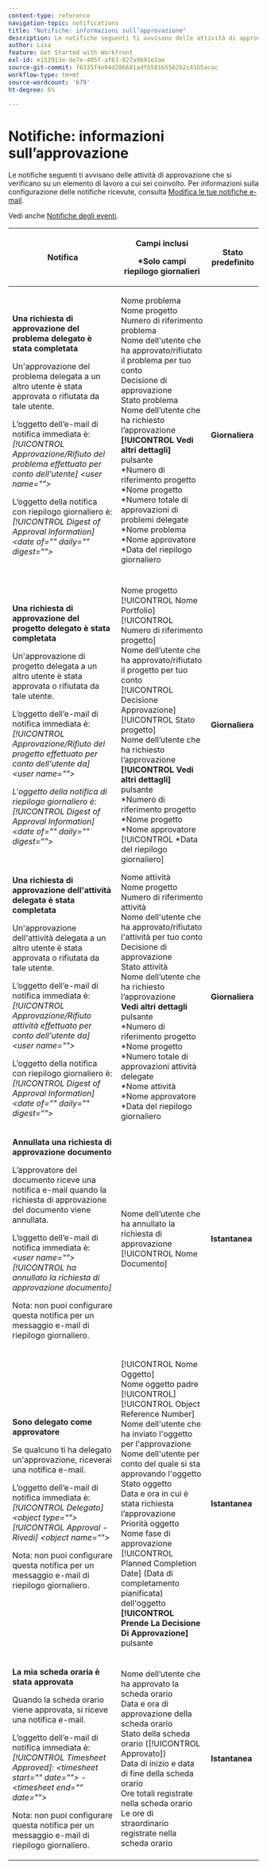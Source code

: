 ```yaml
---
content-type: reference
navigation-topic: notifications
title: "Notifiche: informazioni sull’approvazione"
description: Le notifiche seguenti ti avvisano delle attività di approvazione che si verificano su un elemento di lavoro a cui sei coinvolto. Per informazioni sulla configurazione delle notifiche ricevute, consulta Modificare le notifiche e-mail.
author: Lisa
feature: Get Started with Workfront
exl-id: e152913e-de7e-405f-af63-827a9b91e2ae
source-git-commit: f6335f4e94d286681adfb50165562b2c41b5acac
workflow-type: tm+mt
source-wordcount: '679'
ht-degree: 6%

---
```


# Notifiche: informazioni sull’approvazione

Le notifiche seguenti ti avvisano delle attività di approvazione che si verificano su un elemento di lavoro a cui sei coinvolto. Per informazioni sulla configurazione delle notifiche ricevute, consulta [Modifica le tue notifiche e-mail](../../workfront-basics/using-notifications/activate-or-deactivate-your-own-event-notifications.md).

Vedi anche [Notifiche degli eventi](../../workfront-basics/using-notifications/event-notifications.md).

<table style="table-layout:auto"> 
 <col> 
 <col> 
 <col> 
 <thead> 
  <tr> 
   <th>Notifica</th> 
   <th> <p>Campi inclusi </p> <p> *Solo campi riepilogo giornalieri</p> </th> 
   <th>Stato predefinito</th> 
  </tr> 
 </thead> 
 <tbody> 
  <tr> 
   <td> <p><strong>Una richiesta di approvazione del problema delegato è stata completata</strong> </p> <p>Un'approvazione del problema delegata a un altro utente è stata approvata o rifiutata da tale utente.</p> <p>L’oggetto dell’e-mail di notifica immediata è: <em>[!UICONTROL Approvazione/Rifiuto del problema effettuato per conto dell'utente] &lt;user name=""&gt;</em></p> <p>L’oggetto della notifica con riepilogo giornaliero è:<em> [!UICONTROL Digest of Approval Information] &lt;date of="" daily="" digest=""&gt;</em></p> </td> 
   <td> <p>Nome problema<br>Nome progetto<br>Numero di riferimento problema<br>Nome dell'utente che ha approvato/rifiutato il problema per tuo conto<br>Decisione di approvazione<br>Stato problema<br>Nome dell’utente che ha richiesto l’approvazione<br><strong>[!UICONTROL Vedi altri dettagli]</strong> pulsante<br>*Numero di riferimento progetto<br>*Nome progetto<br>*Numero totale di approvazioni di problemi delegate<br>*Nome problema<br>*Nome approvatore<br>*Data del riepilogo giornaliero<br><br></p> </td> 
   <td><strong>Giornaliera</strong> </td> 
  </tr> 
  <tr> 
   <td> <p><strong>Una richiesta di approvazione del progetto delegato è stata completata</strong> </p> <p>Un'approvazione di progetto delegata a un altro utente è stata approvata o rifiutata da tale utente.</p> <p>L’oggetto dell’e-mail di notifica immediata è: <em>[!UICONTROL Approvazione/Rifiuto del progetto effettuato per conto dell'utente da] &lt;user name=""&gt;</em></p> <p><em>L'oggetto della notifica di riepilogo giornaliero è: [!UICONTROL Digest of Approval Information] &lt;date of="" daily="" digest=""&gt;</em> </p> </td> 
   <td> Nome progetto<br>[!UICONTROL Nome Portfolio]<br>[!UICONTROL Numero di riferimento progetto]<br>Nome dell’utente che ha approvato/rifiutato il progetto per tuo conto<br>[!UICONTROL Decisione Approvazione]<br>[!UICONTROL Stato progetto]<br>Nome dell’utente che ha richiesto l’approvazione<br><strong>[!UICONTROL Vedi altri dettagli]</strong> pulsante<br>*Numero di riferimento progetto<br>*Nome progetto<br>*Nome approvatore<br>[!UICONTROL *Data del riepilogo giornaliero]<br></td> 
   <td><strong>Giornaliera</strong> </td> 
  </tr> 
  <tr> 
   <td> <p><strong>Una richiesta di approvazione dell'attività delegata è stata completata</strong> </p> <p>Un'approvazione dell'attività delegata a un altro utente è stata approvata o rifiutata da tale utente.</p> <p>L’oggetto dell’e-mail di notifica immediata è: <em>[!UICONTROL Approvazione/Rifiuto attività effettuato per conto dell'utente da] &lt;user name=""&gt;</em></p> <p>L’oggetto della notifica con riepilogo giornaliero è:<em> [!UICONTROL Digest of Approval Information] &lt;date of="" daily="" digest=""&gt;</em></p> </td> 
   <td> Nome attività<br>Nome progetto<br>Numero di riferimento attività<br>Nome dell'utente che ha approvato/rifiutato l'attività per tuo conto<br>Decisione di approvazione<br>Stato attività<br>Nome dell’utente che ha richiesto l’approvazione<br><strong>Vedi altri dettagli</strong> pulsante<br>*Numero di riferimento progetto<br>*Nome progetto<br>*Numero totale di approvazioni attività delegate<br>*Nome attività<br>*Nome approvatore<br>*Data del riepilogo giornaliero<br></td> 
   <td><strong>Giornaliera</strong> </td> 
  </tr> 
  <tr> 
   <td> <p><strong>Annullata una richiesta di approvazione documento</strong> </p> <p>L’approvatore del documento riceve una notifica e-mail quando la richiesta di approvazione del documento viene annullata.</p> <p>L’oggetto dell’e-mail di notifica immediata è: <em>&lt;user name=""&gt; [!UICONTROL ha annullato la richiesta di approvazione documento]</em></p> <p> <p>Nota: non puoi configurare questa notifica per un messaggio e-mail di riepilogo giornaliero.</p> </p> </td> 
   <td> Nome dell’utente che ha annullato la richiesta di approvazione<br>[!UICONTROL Nome Documento] </td> 
   <td><strong>Istantanea</strong> </td> 
  </tr> 
  <tr> 
   <td> <p><strong>Sono delegato come approvatore</strong> </p> <p>Se qualcuno ti ha delegato un'approvazione, riceverai una notifica e-mail. </p> <p>L’oggetto dell’e-mail di notifica immediata è: <em>[!UICONTROL Delegato] &lt;object type=""&gt; [!UICONTROL Approval - Rivedi] &lt;object name=""&gt;</em></p> <p> <p>Nota: non puoi configurare questa notifica per un messaggio e-mail di riepilogo giornaliero.</p> </p> </td> 
   <td> <p>[!UICONTROL Nome Oggetto]<br>Nome oggetto padre [!UICONTROL]<br>[!UICONTROL Object Reference Number]<br>Nome dell'utente che ha inviato l'oggetto per l'approvazione<br>Nome dell'utente per conto del quale si sta approvando l'oggetto<br>Stato oggetto<br>Data e ora in cui è stata richiesta l’approvazione<br>Priorità oggetto<br>Nome fase di approvazione<br>[!UICONTROL Planned Completion Date] (Data di completamento pianificata) dell'oggetto<br><strong>[!UICONTROL Prende La Decisione Di Approvazione]</strong> pulsante</p> </td> 
   <td><strong>Istantanea</strong> </td> 
  </tr> 
  <tr> 
   <td> <p><strong>La mia scheda oraria è stata approvata</strong> </p> <p>Quando la scheda orario viene approvata, si riceve una notifica e-mail.</p> <p>L’oggetto dell’e-mail di notifica immediata è: <em>[!UICONTROL Timesheet Approved]: &lt;timesheet start="" date=""&gt; - &lt;timesheet end="" date=""&gt;</em></p> <p> <p>Nota: non puoi configurare questa notifica per un messaggio e-mail di riepilogo giornaliero.</p> </p> </td> 
   <td> Nome dell’utente che ha approvato la scheda orario<br>Data e ora di approvazione della scheda orario<br>Stato della scheda orario ([!UICONTROL Approvato])<br>Data di inizio e data di fine della scheda orario<br>Ore totali registrate nella scheda orario<br>Le ore di straordinario registrate nella scheda orario </td> 
   <td><strong>Istantanea</strong> </td> 
  </tr> 
 </tbody> 
</table>
